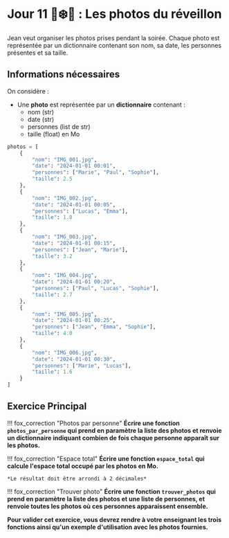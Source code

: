 # Jour 11 🦊❄️🎉 : Les photos du réveillon

Jean veut organiser les photos prises pendant la soirée. Chaque photo est représentée par un dictionnaire contenant son nom, sa date, les personnes présentes et sa taille.

## Informations nécessaires

On considère :
- Une **photo** est représentée par un **dictionnaire** contenant :
  - nom (str)
  - date (str)
  - personnes (list de str)
  - taille (float) en Mo

```python
photos = [
    {
        "nom": "IMG_001.jpg",
        "date": "2024-01-01 00:01",
        "personnes": ["Marie", "Paul", "Sophie"],
        "taille": 2.5
    },
    {
        "nom": "IMG_002.jpg",
        "date": "2024-01-01 00:05",
        "personnes": ["Lucas", "Emma"],
        "taille": 1.8
    },
    {
        "nom": "IMG_003.jpg",
        "date": "2024-01-01 00:15",
        "personnes": ["Jean", "Marie"],
        "taille": 3.2
    },
    {
        "nom": "IMG_004.jpg",
        "date": "2024-01-01 00:20",
        "personnes": ["Paul", "Lucas", "Sophie"],
        "taille": 2.7
    },
    {
        "nom": "IMG_005.jpg",
        "date": "2024-01-01 00:25",
        "personnes": ["Jean", "Emma", "Sophie"],
        "taille": 4.0
    },
    {
        "nom": "IMG_006.jpg",
        "date": "2024-01-01 00:30",
        "personnes": ["Marie", "Lucas"],
        "taille": 1.6
    }
]
```

## Exercice Principal

!!! fox_correction "Photos par personne"
    **Écrire une fonction `photos_par_personne` qui prend en paramètre la liste des photos et renvoie un dictionnaire indiquant combien de fois chaque personne apparaît sur les photos.**

!!! fox_correction "Espace total"
    **Écrire une fonction `espace_total` qui calcule l'espace total occupé par les photos en Mo.**

    *Le résultat doit être arrondi à 2 décimales*

!!! fox_correction "Trouver photo"
    **Écrire une fonction `trouver_photos` qui prend en paramètre la liste des photos et une liste de personnes, et renvoie toutes les photos où ces personnes apparaissent ensemble.**

**Pour valider cet exercice, vous devrez rendre à votre enseignant les trois fonctions ainsi qu'un exemple d'utilisation avec les photos fournies.**
